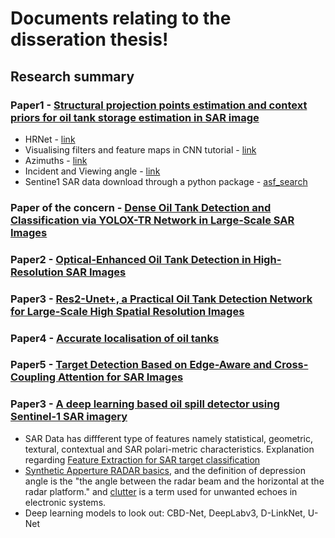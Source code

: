 # Documents relating to the disseration thesis!

## Research summary

### Paper1 - [Structural projection points estimation and context priors for oil tank storage estimation in SAR image](https://www.sciencedirect.com/science/article/pii/S0924271622002842)
* HRNet - [link](https://paperswithcode.com/method/hrnet)
* Visualising filters and feature maps in CNN tutorial - [link](https://debuggercafe.com/visualizing-filters-and-feature-maps-in-convolutional-neural-networks-using-pytorch/)
* Azimuths - [link](https://www.nwcg.gov/course/ffm/location/62-azimuths#:~:text=An%20azimuth%20is%20the%20direction,and%200%20degrees%20mark%20north.)
* Incident and Viewing angle - [link](https://www.nwcg.gov/course/ffm/location/62-azimuths#:~:text=An%20azimuth%20is%20the%20direction,and%200%20degrees%20mark%20north.)
* Sentine1 SAR data download through a python package - [asf_search](https://medium.com/geekculture/bulk-download-sentinel-1-sar-data-d180ec0bfac1)

### Paper of the concern - [Dense Oil Tank Detection and Classification via YOLOX-TR Network in Large-Scale SAR Images](https://www.mdpi.com/2072-4292/14/14/3246)
### Paper2 - [Optical-Enhanced Oil Tank Detection in High-Resolution SAR Images](https://ieeexplore.ieee.org/document/9924205)
### Paper3 - [Res2-Unet+, a Practical Oil Tank Detection Network for Large-Scale High Spatial Resolution Images](https://www.mdpi.com/2072-4292/13/23/4740)
### Paper4 - [Accurate localisation of oil tanks](https://www.mdpi.com/2072-4292/13/22/4646)
### Paper5 - [Target Detection Based on Edge-Aware and Cross-Coupling Attention for SAR Images](https://ieeexplore-ieee-org.ezproxy3.lib.le.ac.uk/document/9627688)

### Paper3 - [A deep learning based oil spill detector using Sentinel-1 SAR imagery](https://www.tandfonline.com/doi/full/10.1080/01431161.2022.2109445)

* SAR Data has diffferent type of features namely statistical, geometric, textural, contextual and SAR polari-metric characteristics. Explanation regarding [Feature Extraction for SAR target classification](https://www.ee.ucl.ac.uk/lcs/previous/LCS2005/47.pdf)
* [Synthetic Apperture RADAR basics](https://descanso.jpl.nasa.gov/SciTechBook/series2/02Chap1_110106_amf.pdf), and the definition of depression angle is the "the angle between the radar beam and the horizontal at the radar platform." and [clutter](https://en.wikipedia.org/wiki/Clutter_(radar)) is a term used for unwanted echoes in electronic systems.
* Deep learning models to look out: CBD-Net, DeepLabv3, D-LinkNet, U-Net